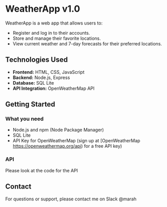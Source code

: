 # WeatherApp v1.0

WeatherApp is a web app that allows users to:
- Register and log in to their accounts.
- Store and manage their favorite locations.
- View current weather and 7-day forecasts for their preferred locations.

## Technologies Used

- **Frontend:** HTML, CSS, JavaScript
- **Backend:** Node.js, Express
- **Database:** SQL Lite
- **API Integration:** OpenWeatherMap API

## Getting Started

### What you need

- Node.js and npm (Node Package Manager)
- SQL Lite
- API Key for OpenWeatherMap (sign up at [OpenWeatherMap https://openweathermap.org/api) for a free API key)

### API

Please look at the code for the API

## Contact

For questions or support, please contact me on Slack @marah
